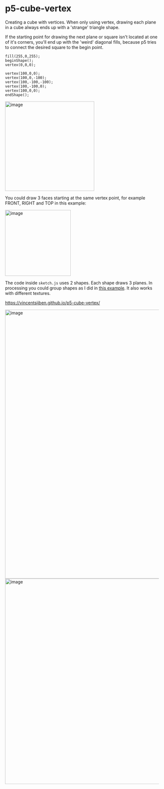 # p5-cube-vertex

Creating a cube with vertices. When only using vertex, drawing each plane in a cube always ends up with a 'strange' triangle shape. 

If the starting point for drawing the next plane or square isn't located at one of it's corners, you'll end up with the 'weird' diagonal fills, because p5 tries to connect the desired square to the begin point.
```
fill(255,0,255);
beginShape();
vertex(0,0,0);

vertex(100,0,0);
vertex(100,0,-100);
vertex(100,-100,-100);
vertex(100,-100,0);
vertex(100,0,0);
endShape();
```
<img width="292" alt="image" src="https://user-images.githubusercontent.com/36117924/155884431-e5c8dc33-aa49-4fdf-88fa-9d25d095b7a1.png">

You could draw 3 faces starting at the same vertex point, for example FRONT, RIGHT and TOP in this example:

<img width="215" alt="image" src="https://user-images.githubusercontent.com/36117924/155884672-df6e76ec-32fa-48cf-8470-d5cad8b53ebe.png">

The code inside `sketch.js` uses 2 shapes. Each shape draws 3 planes. In processing you could group shapes as I did in [this example](https://gist.github.com/vincentsijben/657bbc998cc373800b38a9ac8fe8a4b4).
It also works with different textures.

https://vincentsijben.github.io/p5-cube-vertex/

<img width="877" alt="image" src="https://user-images.githubusercontent.com/36117924/155864675-86a7f13f-09a9-469a-b4d1-f903e561223d.png">


<img width="670" alt="image" src="https://user-images.githubusercontent.com/36117924/155864574-b6a31c29-0de2-499f-83b9-af2f5d450302.png">
